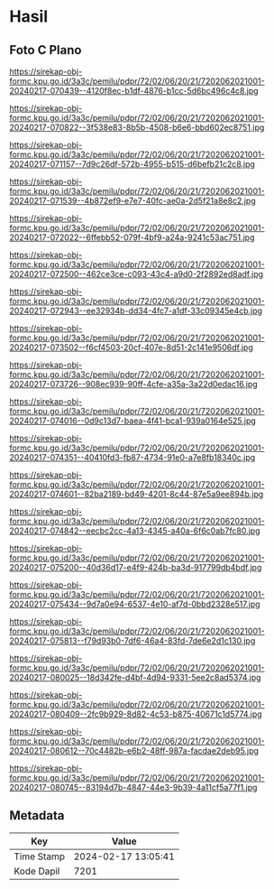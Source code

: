 # Hasil

## Foto C Plano

https://sirekap-obj-formc.kpu.go.id/3a3c/pemilu/pdpr/72/02/06/20/21/7202062021001-20240217-070439--4120f8ec-b1df-4876-b1cc-5d6bc496c4c8.jpg

https://sirekap-obj-formc.kpu.go.id/3a3c/pemilu/pdpr/72/02/06/20/21/7202062021001-20240217-070822--3f538e83-8b5b-4508-b6e6-bbd602ec8751.jpg

https://sirekap-obj-formc.kpu.go.id/3a3c/pemilu/pdpr/72/02/06/20/21/7202062021001-20240217-071157--7d9c26df-572b-4955-b515-d6befb21c2c8.jpg

https://sirekap-obj-formc.kpu.go.id/3a3c/pemilu/pdpr/72/02/06/20/21/7202062021001-20240217-071539--4b872ef9-e7e7-40fc-ae0a-2d5f21a8e8c2.jpg

https://sirekap-obj-formc.kpu.go.id/3a3c/pemilu/pdpr/72/02/06/20/21/7202062021001-20240217-072022--6ffebb52-079f-4bf9-a24a-9241c53ac751.jpg

https://sirekap-obj-formc.kpu.go.id/3a3c/pemilu/pdpr/72/02/06/20/21/7202062021001-20240217-072500--462ce3ce-c093-43c4-a9d0-2f2892ed8adf.jpg

https://sirekap-obj-formc.kpu.go.id/3a3c/pemilu/pdpr/72/02/06/20/21/7202062021001-20240217-072943--ee32934b-dd34-4fc7-a1df-33c09345e4cb.jpg

https://sirekap-obj-formc.kpu.go.id/3a3c/pemilu/pdpr/72/02/06/20/21/7202062021001-20240217-073502--f6cf4503-20cf-407e-8d51-2c141e9506df.jpg

https://sirekap-obj-formc.kpu.go.id/3a3c/pemilu/pdpr/72/02/06/20/21/7202062021001-20240217-073726--908ec939-90ff-4cfe-a35a-3a22d0edac16.jpg

https://sirekap-obj-formc.kpu.go.id/3a3c/pemilu/pdpr/72/02/06/20/21/7202062021001-20240217-074016--0d9c13d7-baea-4f41-bca1-939a0164e525.jpg

https://sirekap-obj-formc.kpu.go.id/3a3c/pemilu/pdpr/72/02/06/20/21/7202062021001-20240217-074351--40410fd3-fb87-4734-91e0-a7e8fb18340c.jpg

https://sirekap-obj-formc.kpu.go.id/3a3c/pemilu/pdpr/72/02/06/20/21/7202062021001-20240217-074601--82ba2189-bd49-4201-8c44-87e5a9ee894b.jpg

https://sirekap-obj-formc.kpu.go.id/3a3c/pemilu/pdpr/72/02/06/20/21/7202062021001-20240217-074842--eecbc2cc-4a13-4345-a40a-6f6c0ab7fc80.jpg

https://sirekap-obj-formc.kpu.go.id/3a3c/pemilu/pdpr/72/02/06/20/21/7202062021001-20240217-075200--40d36d17-e4f9-424b-ba3d-917799db4bdf.jpg

https://sirekap-obj-formc.kpu.go.id/3a3c/pemilu/pdpr/72/02/06/20/21/7202062021001-20240217-075434--9d7a0e94-6537-4e10-af7d-0bbd2328e517.jpg

https://sirekap-obj-formc.kpu.go.id/3a3c/pemilu/pdpr/72/02/06/20/21/7202062021001-20240217-075813--f79d93b0-7df6-46a4-83fd-7de6e2d1c130.jpg

https://sirekap-obj-formc.kpu.go.id/3a3c/pemilu/pdpr/72/02/06/20/21/7202062021001-20240217-080025--18d342fe-d4bf-4d94-9331-5ee2c8ad5374.jpg

https://sirekap-obj-formc.kpu.go.id/3a3c/pemilu/pdpr/72/02/06/20/21/7202062021001-20240217-080409--2fc9b929-8d82-4c53-b875-40671c1d5774.jpg

https://sirekap-obj-formc.kpu.go.id/3a3c/pemilu/pdpr/72/02/06/20/21/7202062021001-20240217-080612--70c4482b-e6b2-48ff-987a-facdae2deb95.jpg

https://sirekap-obj-formc.kpu.go.id/3a3c/pemilu/pdpr/72/02/06/20/21/7202062021001-20240217-080745--83194d7b-4847-44e3-9b39-4a11cf5a77f1.jpg


## Metadata

| Key        | Value               |
| ---------- | ------------------- |
| Time Stamp | 2024-02-17 13:05:41 |
| Kode Dapil | 7201                |




